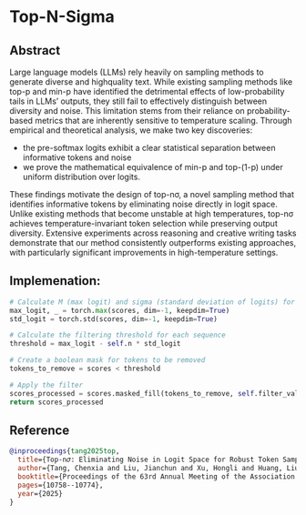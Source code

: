 # Top-N-Sigma

## Abstract

Large language models (LLMs) rely heavily on sampling methods to generate diverse and highquality text. While existing sampling methods like top-p and min-p have identified the detrimental effects of low-probability tails in LLMs’ outputs, they still fail to effectively distinguish between diversity and noise. This limitation stems from their reliance on probability-based metrics that are inherently sensitive to temperature scaling. Through empirical and theoretical analysis, we make two key discoveries: 
- the pre-softmax logits exhibit a clear statistical separation between informative tokens and noise
- we prove the mathematical equivalence of min-p and top-(1-p) under uniform distribution over logits.

These findings motivate the design of top-nσ, a novel sampling method that identifies informative tokens by eliminating noise directly in logit space. Unlike existing methods that become unstable at high temperatures, top-nσ achieves temperature-invariant token selection while preserving output diversity. Extensive experiments across reasoning and creative writing tasks demonstrate that our method consistently outperforms existing approaches, with particularly significant improvements in high-temperature settings.

## Implemenation:

```py
# Calculate M (max logit) and sigma (standard deviation of logits) for each sequence in the batch
max_logit, _ = torch.max(scores, dim=-1, keepdim=True)
std_logit = torch.std(scores, dim=-1, keepdim=True)

# Calculate the filtering threshold for each sequence
threshold = max_logit - self.n * std_logit

# Create a boolean mask for tokens to be removed
tokens_to_remove = scores < threshold

# Apply the filter
scores_processed = scores.masked_fill(tokens_to_remove, self.filter_value)
return scores_processed
```

## Reference

```bibtex
@inproceedings{tang2025top,
  title={Top-n𝜎: Eliminating Noise in Logit Space for Robust Token Sampling of LLM},
  author={Tang, Chenxia and Liu, Jianchun and Xu, Hongli and Huang, Liusheng},
  booktitle={Proceedings of the 63rd Annual Meeting of the Association for Computational Linguistics (Volume 1: Long Papers)},
  pages={10758--10774},
  year={2025}
}
```
